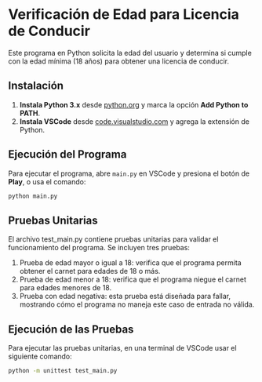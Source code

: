 # Verificación de Edad para Licencia de Conducir

Este programa en Python solicita la edad del usuario y determina si cumple con la edad mínima (18 años) para obtener una licencia de conducir.

## Instalación

1. **Instala Python 3.x** desde [python.org](https://www.python.org/downloads/) y marca la opción **Add Python to PATH**.
2. **Instala VSCode** desde [code.visualstudio.com](https://code.visualstudio.com/) y agrega la extensión de Python.

## Ejecución del Programa

Para ejecutar el programa, abre `main.py` en VSCode y presiona el botón de **Play**, o usa el comando:

```bash
python main.py
```

## Pruebas Unitarias
El archivo test_main.py contiene pruebas unitarias para validar el funcionamiento del programa. Se incluyen tres pruebas:

1. Prueba de edad mayor o igual a 18: verifica que el programa permita obtener el carnet para edades de 18 o más.
2. Prueba de edad menor a 18: verifica que el programa niegue el carnet para edades menores de 18.
3. Prueba con edad negativa: esta prueba está diseñada para fallar, mostrando cómo el programa no maneja este caso de entrada no válida.
## Ejecución de las Pruebas
Para ejecutar las pruebas unitarias, en una terminal de VSCode usar el siguiente comando:

```bash
python -m unittest test_main.py
```